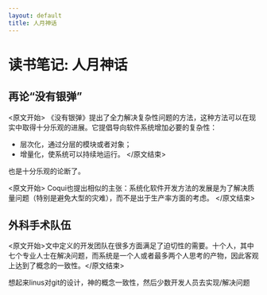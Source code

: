 ```yaml
---
layout: default
title: 人月神话
---
```


# 读书笔记: 人月神话


## 再论“没有银弹”

<原文开始>
《没有银弹》提出了全力解决复杂性问题的方法，这种方法可以在现实中取得十分乐观的进展。它提倡导向软件系统增加必要的复杂性：

- 层次化，通过分层的模块或者对象；
- 增量化，使系统可以持续地运行。
</原文结束>

也是十分乐观的论断了。

<原文开始>
Coqui也提出相似的主张：系统化软件开发方法的发展是为了解决质量问题（特别是避免大型的灾难），而不是出于生产率方面的考虑。
</原文结束>
## 外科手术队伍

<原文开始>文中定义的开发团队在很多方面满足了迫切性的需要。十个人，其中七个专业人士在解决问题，而系统是一个人或者最多两个人思考的产物，因此客观上达到了概念的一致性。</原文结束>

想起来linus对git的设计，神的概念一致性，然后少数开发人员去实现/解决问题